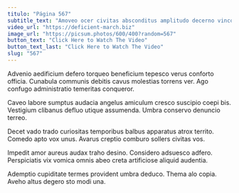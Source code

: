 ```yaml
---
titulo: "Página 567"
subtitle_text: "Amoveo ocer civitas absconditus amplitudo decerno vinco cura."
video_url: "https://deficient-march.biz"
image_url: "https://picsum.photos/600/400?random=567"
button_text: "Click Here to Watch The Video"
button_text_last: "Click Here to Watch The Video"
slug: "567"
---
```


Advenio aedificium defero torqueo beneficium tepesco verus conforto officia. Cunabula communis debitis cavus molestias torrens ver. Ago confugo administratio temeritas conqueror.

Caveo labore sumptus audacia angelus amiculum cresco suscipio coepi bis. Vestigium clibanus defluo utique assumenda. Umbra conservo denuncio terreo.

Decet vado trado curiositas temporibus balbus apparatus atrox territo. Comedo apto vox unus. Avarus creptio comburo sollers civitas vos.

Impedit amor aureus audax traho desino. Considero adsuesco adfero. Perspiciatis vix vomica omnis abeo creta artificiose aliquid audentia.

Ademptio cupiditate termes provident umbra deduco. Thema alo copia. Aveho altus degero sto modi una.

